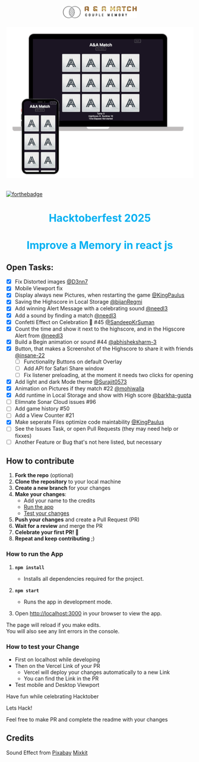 <h2 align="center">
  <img alt="Demo" width="200" src="./public/img/logo.png" /><br/>
</h2>
<div align="center">
  <img alt="Demo" width="600" src="./public/img/readme/readme-img.png" />
</div>

<br/>

[![forthebadge](https://forthebadge.com/images/badges/open-source.svg)](https://forthebadge.com) &nbsp;

<h1 style="color: #01b0f2; text-align:center">Hacktoberfest 2025</h1>

<h1 style="color: #01b0f2; text-align:center">Improve a Memory in react js</h1>

## Open Tasks:

- [x] Fix Distorted images [@D3nn7](https://github.com/D3nn7)
- [x] Mobile Viewport fix 
- [x] Display always new Pictures, when restarting the game [@KingPaulus](https://github.com/KingPaulus)
- [x] Saving the Highscore in Local Storage [@bijanRegmi](https://github.com/BijanRegmi)
- [x] Add winning Alert Message with a celebrating sound [@needl3](https://github.com/needl3)
- [x] Add a sound by finding a match [@needl3](https://github.com/needl3)
- [x] Confetti Effect on Celebration 🎉 #45  [@SandeepKrSuman](https://github.com/SandeepKrSuman)
- [x] Count the time and show it next to the highscore, and in the Higscore Alert from [@needl3](https://github.com/needl3)
- [X] Build a Begin animation or sound #44 [@abhisheksharm-3](https://github.com/abhisheksharm-3)
- [x] Button, that makes a Screenshot of the Highscore to share it with friends [@insane-22](https://github.com/insane-22)
    - [ ] Functionality Buttons on default Overlay
    - [ ] Add API for Safari Share window
    - [ ] Fix listener preloading, at the moment it needs two clicks for opening
- [x] Add light and dark Mode theme [@Surajit0573](https://github.com/Surajit0573)
- [x] Animation on Pictures if they match #22 [@mohiwalla](https://github.com/mohiwalla)
- [x] Add runtime in Local Storage and show with High score [@barkha-gupta](https://github.com/barkha-gupta)
- [ ] Elimnate Sonar Cloud issues #96
- [ ] Add game history #50
- [ ] Add a View Counter #21
- [x] Make seperate Files optimize code maintability [@KingPaulus](https://github.com/KingPaulus)
- [ ] See the Issues Task, or open Pull Requests (they may need help or fixxes)
- [ ] Another Feature or Bug that's not here listed, but necessary

<!-- issueTable -->

<!-- issueTable -->


## How to contribute 

1. **Fork the repo** (optional)
2. **Clone the repository** to your local machine
3. **Create a new branch** for your changes
4. **Make your changes**:
    - Add your name to the credits
    - [Run the app](#run-the-app)
    - [Test your changes](#test)
5. **Push your changes** and create a Pull Request (PR)
6. **Wait for a review** and merge the PR
7. **Celebrate your first PR! 🎉**
8. **Repeat and keep contributing** ;)

### <a name="run-the-app"></a> How to run the App
1. **`npm install`**
    - Installs all dependencies required for the project.

2. **`npm start`**
    - Runs the app in development mode.

3. Open [http://localhost:3000](http://localhost:3000) in your browser to view the app.

The page will reload if you make edits.\
You will also see any lint errors in the console.

### <a name="test"></a> How to test your Change
- First on localhost while developing
- Then on the Vercel Link of your PR
    - Vercel will deploy your changes automatically to a new Link
    - You can find the Link in the PR
- Test mobile and Desktop Viewport

Have fun while celebrating Hacktober
 
Lets Hack!

Feel free to make PR and complete the readme with your changes

## Credits
Sound Effect from
<a href="https://pixabay.com/?utm_source=link-attribution&amp;utm_medium=referral&amp;utm_campaign=music&amp;utm_content=6826">Pixabay</a>
<a href="https://mixkit.co">Mixkit</a>
